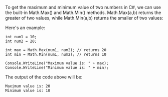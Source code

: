 To get the maximum and minimum value of two numbers in C#, we can use the built-in Math.Max() and Math.Min() methods. Math.Max(a,b) returns the greater of two values, while Math.Min(a,b) returns the smaller of two values:

Here's an example:

```
int num1 = 10;
int num2 = 20;

int max = Math.Max(num1, num2); // returns 20
int min = Math.Min(num1, num2); // returns 10

Console.WriteLine("Maximum value is: " + max);
Console.WriteLine("Minimum value is: " + min);
```

The output of the code above will be:

```
Maximum value is: 20
Minimum value is: 10
```